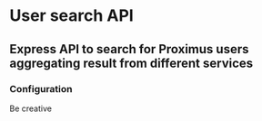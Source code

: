# User search API

## Express API to search for Proximus users aggregating result from different services

### Configuration

Be creative